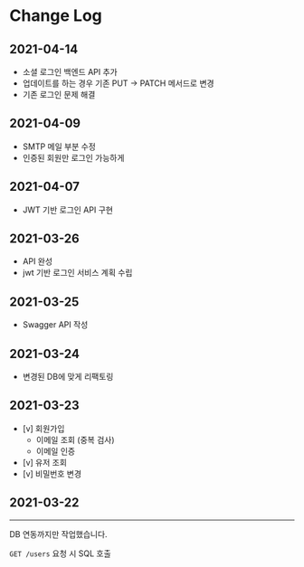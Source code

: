 # Change Log

## 2021-04-14

- 소셜 로그인 백엔드 API 추가
- 업데이트를 하는 경우 기존 PUT -> PATCH 메서드로 변경
- 기존 로그인 문제 해결

## 2021-04-09

- SMTP 메일 부분 수정
- 인증된 회원만 로그인 가능하게

## 2021-04-07

- JWT 기반 로그인 API 구현

## 2021-03-26

- API 완성
- jwt 기반 로그인 서비스 계획 수립

## 2021-03-25

- Swagger API 작성

## 2021-03-24

- 변경된 DB에 맞게 리팩토링

## 2021-03-23

- [v] 회원가입
  - 이메일 조회 (중복 검사)
  - 이메일 인증
- [v] 유저 조회
- [v] 비밀번호 변경

## 2021-03-22

---

DB 연동까지만 작업했습니다.

`GET /users` 요청 시 SQL 호출
